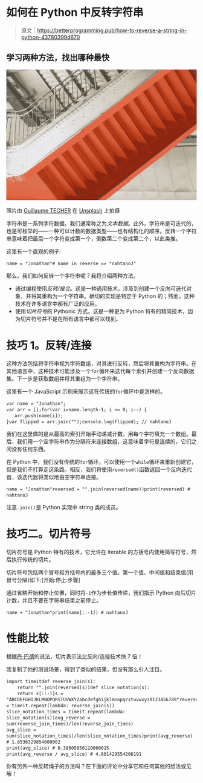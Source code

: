 # 如何在 Python 中反转字符串

> 原文：<https://betterprogramming.pub/how-to-reverse-a-string-in-python-43780399d670>

## 学习两种方法，找出哪种最快

![](img/a74e864b9ec90e62ca694e3fade7ac46.png)

照片由 [Guillaume TECHER](https://unsplash.com/@guillaume_t?utm_source=unsplash&utm_medium=referral&utm_content=creditCopyText) 在 [Unsplash](https://unsplash.com/s/photos/reverse?utm_source=unsplash&utm_medium=referral&utm_content=creditCopyText) 上拍摄

字符串是一系列字符数据。我们通常称之为*文本数据*。此外，字符串是可迭代的，也是可枚举的——一种可以计数的数据类型——也有结构化的顺序。反转一个字符串意味着把最后一个字符变成第一个，倒数第二个变成第二个，以此类推。

这里有一个直观的例子:

```
name = "Jonathan"# name in reverse => "nahtanoJ"
```

那么，我们如何反转一个字符串呢？我将介绍两种方法。

*   通过编程使用*反转/接合*。这是一种通用技术，涉及到创建一个反向可迭代对象，并将其重构为一个字符串。确切的实现是特定于 Python 的；然而，这种技术在许多语言中都有广泛的应用。
*   使用*切片符号*的 Pythonic 方式。这是一种更为 Python 特有的精简技术，因为切片符号并不是在所有语言中都可以找到。

# 技巧 1。反转/连接

这种方法包括将字符串视为字符数组，对其进行反转，然后将其重构为字符串。在其他语言中，这种技术可能涉及一个`for`循环来迭代每个索引并创建一个反向数据集。下一步是获取数组并将其重组为一个字符串。

这里有一个 JavaScript 示例来展示这在传统的`for`循环中是怎样的。

```
var name = "Jonathan";
var arr = [];for(var i=name.length-1; i >= 0; i--) {
   arr.push(name[i]);
}var flipped = arr.join("");console.log(flipped); // nahtanoJ
```

我们在这里做的是从最高的索引开始手动递减计数，用每个字符填充一个数组。最后，我们用一个空字符串作为分隔符来连接数组，这意味着字符是连续的，它们之间没有任何东西。

在 Python 中，我们没有传统的`for`循环。可以使用一个`while`循环来重新创建它，但是我们不打算走这条路。相反，我们将使用`reversed()`函数返回一个反向迭代器，该迭代器将类似地由空字符串连接。

```
name = "Jonathan"reversed = "".join(reversed(name))print(reversed) # nahtanoJ
```

注意`.join()`是 Python 实现中 string 类的成员。

# 技巧二。切片符号

切片符号是 Python 特有的技术，它允许在 iterable 的方括号内使用简写符号，然后执行传统的切片。

切片符号包括两个冒号和方括号内的最多三个值。第一个值、中间值和结束值(用冒号分隔)如下:[开始:停止:步骤]

通过省略开始和停止位置，同时将`-1`作为步长值传递，我们指示 Python 向后切片计数，并且不要在字符串结束之前停止。

```
name = "Jonathan"print(name[::-1]) # nahtanoJ
```

# 性能比较

根据[丹·巴德](https://dbader.org/blog/python-reverse-string)的说法，切片表示法比反向/连接技术快 7 倍！

我复制了他的测试场景，得到了类似的结果，但没有那么引人注目。

```
import timeitdef reverse_join(s):
    return "".join(reversed(s))def slice_notation(s):
    return s[::-1]s = "ABCDEFGHIJKLMNOPQRSTUVWXYZabcdefghijklmnopqrstuvwxyz0123456789"reverse_join_times = timeit.repeat(lambda: reverse_join(s))
slice_notation_times = timeit.repeat(lambda: slice_notation(s))avg_reverse = sum(reverse_join_times)/len(reverse_join_times)
avg_slice = sum(slice_notation_times)/len(slice_notation_times)print(avg_reverse) # 1.8536329854000002 
print(avg_slice) # 0.38605856120000015
print(avg_reverse / avg_slice) # 4.801429554206191
```

你有另外一种反转绳子的方法吗？在下面的评论中分享它和任何其他的想法或见解！